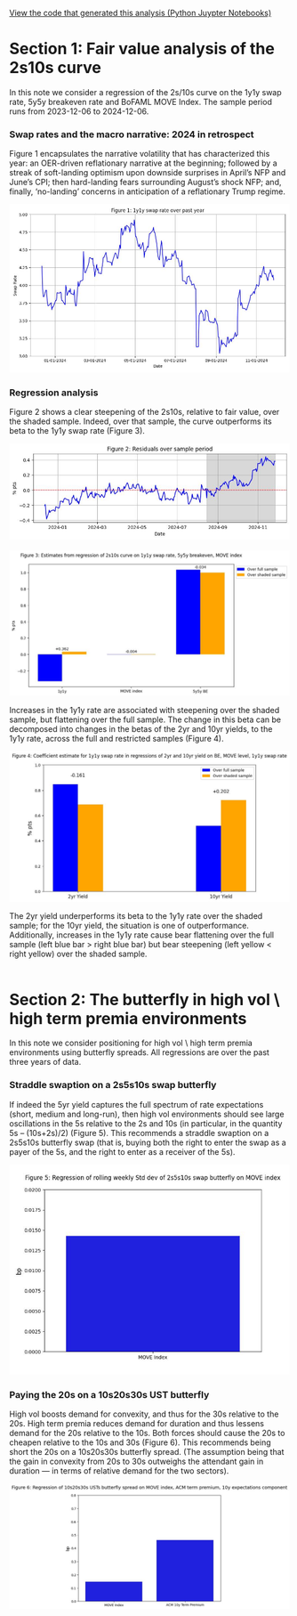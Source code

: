 [View the code that generated this analysis (Python Juypter Notebooks)](https://github.com/ALILODHI-cloud/UVAmacro.github.io/blob/main/post_1/analysis.ipynb)


# Section 1: Fair value analysis of the 2s10s curve 

In this note we consider a regression of the 2s/10s curve on the 1y1y swap rate, 5y5y breakeven rate and BoFAML MOVE Index. The sample period runs from 2023-12-06 to 2024-12-06. 

### Swap rates and the macro narrative: 2024 in retrospect


Figure 1 encapsulates the narrative volatility that has characterized this year: an OER-driven reflationary narrative at the beginning; followed by a streak of soft-landing optimism upon downside surprises in April’s NFP and June’s CPI; then hard-landing fears surrounding August’s shock NFP; and, finally, ‘no-landing’ concerns in anticipation of a reflationary Trump regime.  

![Alt_text](figures/figure1.jpg)

### Regression analysis

Figure 2 shows a clear steepening of the 2s10s, relative to fair value, over the shaded sample. Indeed, over that sample, the curve outperforms its beta to the 1y1y swap rate (Figure 3).



![Alt_text](figures/figure2.jpg)<br><br>
![Alt_text](figures/figure3.jpg)

Increases in the 1y1y rate are associated with steepening over the shaded sample, but flattening over the full sample. The change in this beta can be decomposed into changes in the betas of the 2yr and 10yr yields, to the 1y1y rate, across the full and restricted samples (Figure 4).

![Alt_text](figures/figure4.jpg)

The 2yr yield underperforms its beta to the 1y1y rate over the shaded sample; for the 10yr yield, the situation is one of outperformance. Additionally, increases in the 1y1y rate cause bear flattening over the full sample (left blue bar > right blue bar) but bear steepening (left yellow < right yellow) over the shaded sample. <br><br>


# Section 2: The butterfly in high vol \ high term premia environments 

In this note we consider positioning for high vol \ high term premia environments using butterfly spreads. All regressions are over the past three years of data.

### Straddle swaption on a 2s5s10s swap butterfly

If indeed the 5yr yield captures the full spectrum of rate expectations (short, medium and long-run), then high vol environments should see large oscillations in the 5s relative to the 2s and 10s (in particular, in the quantity 5s – (10s+2s)/2) (Figure 5). This recommends a straddle swaption on a 2s5s10s butterfly swap (that is, buying both the right to enter the swap as a payer of the 5s, and the right to enter as a receiver of the 5s).

![Alt_text](figures/figure5.jpg)

### Paying the 20s on a 10s20s30s UST butterfly  

High vol boosts demand for convexity, and thus for the 30s relative to the 20s. High term premia reduces demand for duration and thus lessens demand for the 20s relative to the 10s. Both forces should cause the 20s to cheapen relative to the 10s and 30s (Figure 6). This recommends being short the 20s on a 10s20s30s butterfly spread. (The assumption being that the gain in convexity from 20s to 30s outweighs the attendant gain in duration — in terms of relative demand for the two sectors).

![Alt text](figures/figure6.jpg) 

